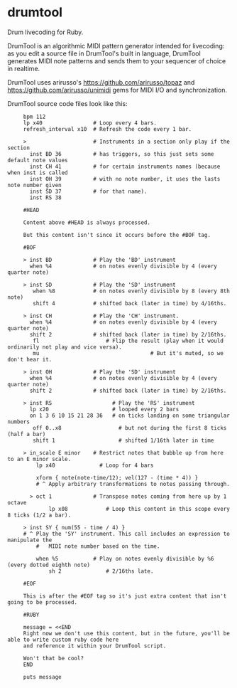 # drumtool
Drum livecoding for Ruby.

DrumTool is an algorithmic MIDI pattern generator intended for livecoding: as you edit a source file in DrumTool's built in language, DrumTool generates MIDI note patterns and sends them to your sequencer of choice in realtime.

DrumTool uses arirusso's https://github.com/arirusso/topaz and https://github.com/arirusso/unimidi gems for MIDI I/O and synchronization.

DrumTool source code files look like this:

		 bpm 112               
		 lp x40                # Loop every 4 bars.
		 refresh_interval x10  # Refresh the code every 1 bar.

		 >                     # Instruments in a section only play if the section 
		   inst BD 36          # has triggers, so this just sets some default note values
		   inst CH 41          # for certain instruments names (because when inst is called 
		   inst OH 39          # with no note number, it uses the lasts note number given
		   inst SD 37          # for that name).
		   inst RS 38

		 #HEAD

		 Content above #HEAD is always processed.

		 But this content isn't since it occurs before the #BOF tag.

		 #BOF

		 > inst BD             # Play the 'BD' instrument
		   when %4             # on notes evenly divisible by 4 (every quarter note)
		   
		 > inst SD             # Play the 'SD' instrument
		    when %8            # on notes evenly divisible by 8 (every 8th note)
		    shift 4            # shifted back (later in time) by 4/16ths.

		 > inst CH             # Play the 'CH' instrument.
		   when %4             # on notes evenly divisible by 4 (every quarter note)
		   shift 2             # shifted back (later in time) by 2/16ths.
		 	fl		               # Flip the result (play when it would ordinarily not play and vice versa).
		 	mu									 # But it's muted, so we don't hear it.
		 	
		 > inst OH             # Play the 'SD' instrument
		   when %4             # on notes evenly divisible by 4 (every quarter note)
		   shift 2             # shifted back (later in time) by 2/16ths.

		 > inst RS                   # Play the 'RS' instrument
		   lp x20                    # looped every 2 bars
		   on 1 3 6 10 15 21 28 36   # on ticks landing on some triangular numbers
		 	off 0..x8                  # but not during the first 8 ticks (half a bar)
		 	shift 1                    # shifted 1/16th later in time

		 > in_scale E minor    # Restrict notes that bubble up from here to an E minor scale.
		 	 lp x40              # Loop for 4 bars

			 xform { note(note-time/12); vel(127 - (time * 4)) }
			 # ^ Apply arbitrary transformations to notes passing through. 
		 	                              
		   > oct 1             # Transpose notes coming from here up by 1 octave
		 		 lp x08            # Loop this content in this scope every 8 ticks (1/2 a bar).

         > inst SY { num(55 - time / 4) }
         # ^ Play the 'SY' instrument. This call includes an expression to manipulate the
		     #   MIDI note number based on the time.
				 
		     when %5           # Play on notes evenly divisible by %6 (every dotted eighth note)
		 		 sh 2              # 2/16ths late.

		 #EOF

		 This is after the #EOF tag so it's just extra content that isn't going to be processed.

		 #RUBY

		 message = <<END
		 Right now we don't use this content, but in the future, you'll be able to write custom ruby code here
		 and reference it within your DrumTool script.

		 Won't that be cool?
		 END

		 puts message
 
